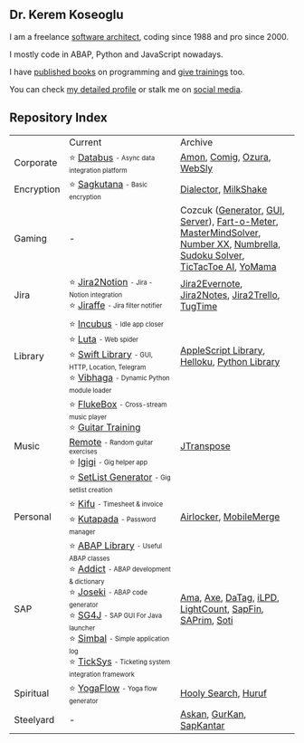 ## Dr. Kerem Koseoglu

I am a freelance [software architect](https://www.sap-press.com/design-patterns-in-abap-objects_4277/), coding since 1988 and pro since 2000. 

I mostly code in ABAP, Python and JavaScript nowadays.

I have [published books](https://keremkoseoglu.com/books/) on programming and [give trainings](https://keremkoseoglu.com/seminars/teaching-software/) too. 

You can check [my detailed profile](https://keremkoseoglu.com/software/) or stalk me on [social media](https://keremkoseoglu.com).

Repository Index
------

<table border=0>
  <tr>
    <td>&nbsp;</td>
    <td width=45%>Current</td>
    <td width=45%>Archive</td>
  </tr>
  <tr>
    <td>Corporate</td>
    <td>
      ⭐️ <a href="https://github.com/keremkoseoglu/databus">Databus</a> <sub><sup>- Async data integration platform</sup></sub>
    </td>
    <td>
      <a href="https://github.com/keremkoseoglu/Amon">Amon</a>, 
      <a href="https://github.com/keremkoseoglu/COMIG">Comig</a>, 
      <a href="https://github.com/keremkoseoglu/Ozura">Ozura</a>, 
      <a href="https://github.com/keremkoseoglu/WebSly">WebSly</a>
    </td>
  </tr>
  <tr>
    <td>Encryption</td>
    <td>
      ⭐️ <a href="https://github.com/keremkoseoglu/sagkutana">Sagkutana</a> <sub><sup>- Basic encryption</sup></sub>
    </td>
    <td>
      <a href="https://github.com/keremkoseoglu/Dialector">Dialector</a>, 
      <a href="https://github.com/keremkoseoglu/MilkShake">MilkShake</a>
    </td>
  </tr>
  <tr>
    <td>Gaming</td>
    <td>-</td>
    <td>
      Cozcuk (<a href="https://github.com/keremkoseoglu/cozcuk-generator">Generator</a>, <a href="https://github.com/keremkoseoglu/cozcuk-gui">GUI</a>, <a href="https://github.com/keremkoseoglu/cozcuk-server">Server</a>), 
      <a href="https://github.com/keremkoseoglu/Fart-O-Meter">Fart-o-Meter</a>,
      <a href="https://github.com/keremkoseoglu/MasterMindSolver">MasterMindSolver</a>, 
      <a href="https://github.com/keremkoseoglu/NumberXX">Number XX</a>, 
      <a href="https://github.com/keremkoseoglu/Numbrella">Numbrella</a>, 
      <a href="https://github.com/keremkoseoglu/Sudoku-Solver">Sudoku Solver</a>, 
      <a href="https://github.com/keremkoseoglu/TicTacToe-AI">TicTacToe AI</a>, 
      <a href="https://github.com/keremkoseoglu/YoMama">YoMama</a>
    </td>
  </tr>
  <tr>
    <td>Jira</td>
    <td>
      ⭐️ <a href="https://github.com/keremkoseoglu/Jira2Notion">Jira2Notion</a> <sub><sup>- Jira - Notion integration</sup></sub><br>
      ⭐️ <a href="https://github.com/keremkoseoglu/Jiraffe">Jiraffe</a> <sub><sup>- Jira filter notifier</sup></sub>
    </td>
    <td>
      <a href="https://github.com/keremkoseoglu/Jira2Evernote">Jira2Evernote</a>, 
      <a href="https://github.com/keremkoseoglu/Jira2Notes">Jira2Notes</a>,
      <a href="https://github.com/keremkoseoglu/Jira2Trello">Jira2Trello</a>, 
      <a href="https://github.com/keremkoseoglu/TugTime">TugTime</a>
    </td>
  </tr>
  <tr>
    <td>Library</td>
    <td>
        ⭐️ <a href="https://github.com/keremkoseoglu/incubus">Incubus</a> <sub><sup>- Idle app closer</sup></sub><br>
      ⭐️ <a href="https://github.com/keremkoseoglu/luta">Luta</a> <sub><sup>- Web spider</sup></sub><br>
        ⭐️ <a href="https://github.com/keremkoseoglu/Swift-Library">Swift Library</a> <sub><sup>- GUI, HTTP, Location, Telegram</sup></sub><br>
        ⭐️ <a href="https://github.com/keremkoseoglu/vibhaga">Vibhaga</a> <sub><sup>- Dynamic Python module loader</sup></sub><br>
    </td>
    <td>
      <a href="https://github.com/keremkoseoglu/AppleScript-Library">AppleScript Library</a>, 
      <a href="https://github.com/keremkoseoglu/helloku">Helloku</a>, 
      <a href="https://github.com/keremkoseoglu/Python-Library">Python Library</a>
    </td>
  </tr>
  <tr>
    <td>Music</td>
    <td>
      ⭐️ <a href="https://github.com/keremkoseoglu/flukebox">FlukeBox</a> <sub><sup>- Cross-stream music player</sup></sub><br>
      ⭐️ <a href="https://github.com/keremkoseoglu/Guitar-Training-Remote">Guitar Training Remote</a> <sub><sup>- Random guitar exercises</sup></sub><br>
      ⭐️ <a href="https://github.com/keremkoseoglu/igigi">Igigi</a> <sub><sup>- Gig helper app</sup></sub><br>
      ⭐️ <a href="https://github.com/keremkoseoglu/Setlist-Generator">SetList Generator</a> <sub><sup>- Gig setlist creation</sup></sub>
    </td>
    <td>
      <a href="https://github.com/keremkoseoglu/JTranspose">JTranspose</a>
    </td>
  </tr>
  <tr>
    <td>Personal</td>
    <td>
      ⭐️ <a href="https://github.com/keremkoseoglu/Kifu">Kifu</a> <sub><sup>- Timesheet & invoice</sup></sub><br>
      ⭐️ <a href="https://github.com/keremkoseoglu/kutapada">Kutapada</a> <sub><sup>- Password manager</sup></sub>
      </ul>
    </td>
    <td>
      <a href="https://github.com/keremkoseoglu/Airlocker">Airlocker</a>,
      <a href="https://github.com/keremkoseoglu/MobileMerge">MobileMerge</a>
    </td>
  </tr>
  <tr>
    <td>SAP</td>
    <td>
      ⭐️ <a href="https://github.com/keremkoseoglu/ABAP-Library">ABAP Library</a> <sub><sup>- Useful ABAP classes</sup></sub><br>
      ⭐️ <a href="https://github.com/keremkoseoglu/addict">Addict</a> <sub><sup>- ABAP development & dictionary</sup></sub><br>
      ⭐️ <a href="https://github.com/keremkoseoglu/Joseki">Joseki</a> <sub><sup>- ABAP code generator</sup></sub><br>
      ⭐️ <a href="https://github.com/keremkoseoglu/sg4j">SG4J</a> <sub><sup>- SAP GUI For Java launcher</sup></sub><br>
      ⭐️ <a href="https://github.com/keremkoseoglu/simbal">Simbal</a> <sub><sup>- Simple application log</sup></sub><br>
      ⭐️ <a href="https://github.com/keremkoseoglu/ticksys">TickSys</a> <sub><sup>- Ticketing system integration framework</sup></sub><br>
    </td>
    <td>
      <a href="https://github.com/keremkoseoglu/ama">Ama</a>, 
      <a href="https://github.com/keremkoseoglu/Axe">Axe</a>, 
      <a href="https://github.com/keremkoseoglu/DaTag">DaTag</a>, 
      <a href="https://github.com/keremkoseoglu/ILPD">iLPD</a>, 
      <a href="https://github.com/keremkoseoglu/LightCount">LightCount</a>, 
      <a href="https://github.com/keremkoseoglu/sapFIN">SapFin</a>, 
      <a href="https://github.com/keremkoseoglu/SAPrim">SAPrim</a>, 
      <a href="https://github.com/keremkoseoglu/soti">Soti</a>
    </td>
  </tr>
  <tr>
    <td>Spiritual</td>
    <td>
      ⭐️ <a href="https://github.com/keremkoseoglu/yogaflow">YogaFlow</a> <sub><sup>- Yoga flow generator</sup></sub>
    </td>
    <td>
      <a href="https://github.com/keremkoseoglu/Hooly-Search">Hooly Search</a>, 
      <a href="https://github.com/keremkoseoglu/Huruf">Huruf</a>
    </td>
  </tr>
  <tr>
    <td>Steelyard</td>
    <td>-</td>
    <td>
      <a href="https://github.com/keremkoseoglu/AsKan">Askan</a>, 
      <a href="https://github.com/keremkoseoglu/GurKan">GurKan</a>, 
      <a href="https://github.com/keremkoseoglu/SAPKantar">SapKantar</a>
    </td>
  </tr>
</table>


<!--
**keremkoseoglu/keremkoseoglu** is a ✨ _special_ ✨ repository because its `README.md` (this file) appears on your GitHub profile.

Here are some ideas to get you started:

- 🔭 I’m currently working on ...
- 🌱 I’m currently learning ...
- 👯 I’m looking to collaborate on ...
- 🤔 I’m looking for help with ...
- 💬 Ask me about ...
- 📫 How to reach me: ...
- 😄 Pronouns: ...
- ⚡ Fun fact: ...
-->
